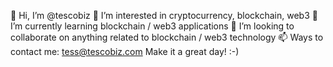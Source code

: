 👋 Hi, I’m @tescobiz
👀 I’m interested in cryptocurrency, blockchain, web3
🌱 I’m currently learning blockchain / web3 applications
💞️ I’m looking to collaborate on anything related to blockchain / web3 technology
📫 Ways to contact me: tess@tescobiz.com
Make it a great day! :-)
